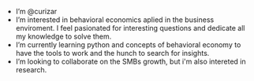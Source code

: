 - I’m @curizar
- I’m interested in behavioral economics aplied in the business enviroment. I feel pasionated for interesting questions and dedicate all my knowledge to solve them. 
- I’m currently learning python and concepts of behavioral economy to have the tools to work and the hunch to search for insights.
- I’m looking to collaborate on the SMBs growth, but i'm also intereted in research.


<!---
curizar/curizar is a ✨ special ✨ repository because its `README.md` (this file) appears on your GitHub profile.
You can click the Preview link to take a look at your changes.
--->
